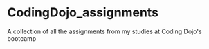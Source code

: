 # CodingDojo_assignments
A collection of all the assignments from my studies at Coding Dojo's bootcamp
